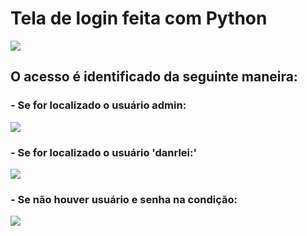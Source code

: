 <h1>Tela de login feita com Python</h1>
<img src='https://user-images.githubusercontent.com/99451711/192123655-009450ab-4915-4b1e-9c42-f67f95758ee1.JPG'>
<h2>O acesso é identificado da seguinte maneira: </h2>
<h3>- Se for localizado o usuário admin:</h3>
<img src='https://user-images.githubusercontent.com/99451711/192123667-2304f6be-33fa-4d63-b1d1-a7b3970c5a66.JPG'>
<h3>- Se for localizado o usuário 'danrlei:'</h3>
<img src='https://user-images.githubusercontent.com/99451711/192123684-0b693c2b-ab55-44cb-afb1-7e22c9e73901.JPG'>
<h3>- Se não houver usuário e senha na condição: </h3>
<img src='https://user-images.githubusercontent.com/99451711/192123698-c9515c75-0780-4867-a7e3-73ed9ea3d2ad.JPG'>
